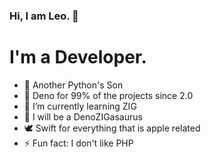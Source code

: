 ### Hi, I am Leo. 👋

# I'm a Developer.

- 🐍 Another Python's Son
- 🦕 Deno for 99% of the projects since 2.0
- 🔭 I’m currently learning ZIG
- 🦖 I will be a DenoZIGasaurus
- 🕊️ Swift for everything that is apple related
- ⚡  Fun fact: I don't like PHP
